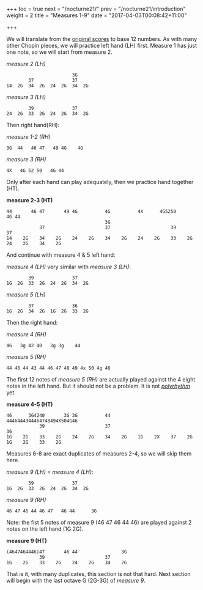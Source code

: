 +++
toc = true
next = "/nocturne21/"
prev = "/nocturne21/introduction"
weight = 2
title = "Measures 1-9"
date = "2017-04-03T00:08:42+11:00"

+++

We will translate from the [original scores](chopin-nocturne21.pdf) to base 12 numbers. As with many other Chopin pieces, we will practice left hand (LH) first. Measure 1 has just one note, so we will start from measure 2.

_measure 2 (LH)_
~~~~
                        3G
        37              37
14  2G  34  2G  24  2G  34  2G
~~~~

_measure 3 (LH)_
~~~~
        39              37
24  2G  33  2G  24  2G  34  2G
~~~~


Then right hand(RH):


_measure 1-2 (RH)_
~~~~
3G  44   46 47   49 4G    4G
~~~~

_measure 3 (RH)_
~~~~
4X   4G 52 50   4G 44
~~~~

Only after each hand can play adequately, then we practice hand together (HT).

__measure 2-3 (HT)__
~~~~
44       46 47       49 4G          4G          4X      4G5250       4G 44
                                    3G
            37                	    37                      39                      37
14    2G    34    2G    24    2G    34    2G    24    2G    33    2G    24    2G    34    2G
~~~~

And continue with measure 4 & 5 left hand:

_measure 4 (LH)_ very similar with _measure 3 (LH)_:
~~~~
        39              37
1G  2G  33  2G  24  2G  34  2G
~~~~

_measure 5 (LH)_
~~~~
        37              36
1G  2G  34  2G  1G  2G  33  2G
~~~~

Then the right hand:

_measure 4 (RH)_
~~~~
46   3g 42 40   3g 3g    44
~~~~

_measure 5 (RH)_
~~~~
44 46 44 43 44 46 47 48 49 4x 50 4g 46
~~~~

The first 12 notes of _measure 5 (RH)_ are actually played against the 4 eight notes in the left hand. But it should not be a problem. It is not [_polyrhythm_](https://en.wikipedia.org/wiki/Polyrhythm) yet.

__measure 4-5 (HT)__
~~~~
46      3G4240       3G 3G          44          4446444344464748494X504G46
            39                	    37                                              36
1G    2G    33    2G    24    2G    34    2G    1G    2X    37    2G    1G    2G    33    2G
~~~~


Measures 6-8 are exact duplicates of measures 2-4, so we will skip them here.

_measure 9 (LH)_ = _measure 4 (LH)_:
~~~~
        39              37
1G  2G  33  2G  24  2G  34  2G
~~~~

_measure 9 (RH)_
~~~~
46 47 46 44 46 47   46 44      3G
~~~~

Note: the fist 5 notes of measure 9 (46 47 46 44 46) are played against 2 notes on the left hand (1G 2G).

__measure 9 (HT)__
~~~~
(4647464446)47       46 44                3G
            39                      37
1G    2G    33    2G    24    2G    34    2G
~~~~


That is it, with many duplicates, this section is not that hard. Next section will begin with the last octave G (2G-3G) of _measure 9_.
